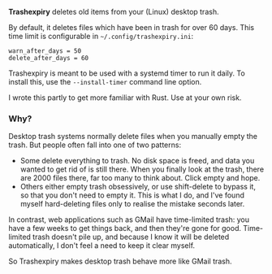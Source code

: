 **Trashexpiry** deletes old items from your (Linux) desktop trash.

By default, it deletes files which have been in trash for over 60 days.
This time limit is configurable in `~/.config/trashexpiry.ini`:

    warn_after_days = 50
    delete_after_days = 60

Trashexpiry is meant to be used with a systemd timer to run it daily.
To install this, use the `--install-timer` command line option.

I wrote this partly to get more familiar with Rust. Use at your own risk.

### Why?

Desktop trash systems normally delete files when you manually empty the
trash. But people often fall into one of two patterns:

* Some delete everything to trash. No disk space is freed, and data you wanted
  to get rid of is still there. When you finally look at the trash, there are
  2000 files there, far too many to think about. Click empty and hope.
* Others either empty trash obsessively, or use shift-delete to bypass it,
  so that you don't need to empty it. This is what I do, and I've found myself
  hard-deleting files only to realise the mistake seconds later.

In contrast, web applications such as GMail have time-limited trash:
you have a few weeks to get things back, and then they're gone for good.
Time-limited trash doesn't pile up, and because I know it will be deleted
automatically, I don't feel a need to keep it clear myself.

So Trashexpiry makes desktop trash behave more like GMail trash.
